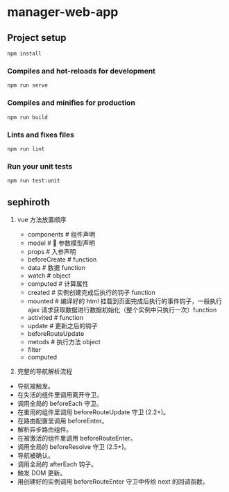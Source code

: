 # manager-web-app

## Project setup

```
npm install
```

### Compiles and hot-reloads for development

```
npm run serve
```

### Compiles and minifies for production

```
npm run build
```

### Lints and fixes files

```
npm run lint
```

### Run your unit tests

```
npm run test:unit
```

## sephiroth

1. vue 方法放置顺序

   - components # 组件声明
   - model #  参数模型声明
   - props # 入参声明
   - beforeCreate # function
   - data # 数据 function
   - watch # object
   - computed # 计算属性
   - created # 实例创建完成后执行的钩子 function
   - mounted # 编译好的 html 挂载到页面完成后执行的事件钩子，一般执行 ajax 请求获取数据进行数据初始化（整个实例中只执行一次）function
   - activited # function
   - update # 更新之后的钩子
   - beforeRouteUpdate
   - metods # 执行方法 object
   - filter
   - computed

2. 完整的导航解析流程

- 导航被触发。
- 在失活的组件里调用离开守卫。
- 调用全局的 beforeEach 守卫。
- 在重用的组件里调用 beforeRouteUpdate 守卫 (2.2+)。
- 在路由配置里调用 beforeEnter。
- 解析异步路由组件。
- 在被激活的组件里调用 beforeRouteEnter。
- 调用全局的 beforeResolve 守卫 (2.5+)。
- 导航被确认。
- 调用全局的 afterEach 钩子。
- 触发 DOM 更新。
- 用创建好的实例调用 beforeRouteEnter 守卫中传给 next 的回调函数。
